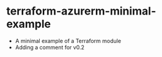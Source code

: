 # terraform-azurerm-minimal-example
* A minimal example of a Terraform module
* Adding a comment for v0.2
